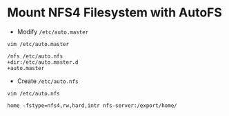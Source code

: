 # Mount NFS4 Filesystem with AutoFS

- Modify `/etc/auto.master`
```
vim /etc/auto.master
```
```
/nfs /etc/auto.nfs
+dir:/etc/auto.master.d
+auto.master
```

- Create `/etc/auto.nfs`
```
vim /etc/auto.nfs
```
```
home -fstype=nfs4,rw,hard,intr nfs-server:/export/home/
```

